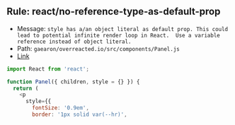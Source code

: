 ## Rule: react/no-reference-type-as-default-prop
- Message: `style has a/an object literal as default prop.
This could lead to potential infinite render loop in React. 
Use a variable reference instead of object literal.`
- Path: `gaearon/overreacted.io/src/components/Panel.js`
- [Link](https://github.com/gaearon/overreacted.io/blob/HEAD/src/components/Panel.js#L3-L3)
```js
import React from 'react';

function Panel({ children, style = {} }) {
  return (
    <p
      style={{
        fontSize: '0.9em',
        border: '1px solid var(--hr)',
```
